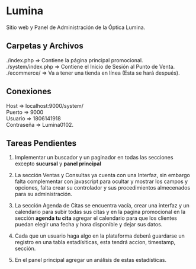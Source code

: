 # Lumina
Sitio web y Panel de Administración de la Óptica Lumina.

## Carpetas y Archivos

./index.php => Contiene la página principal promocional.  
./system/index.php => Contiene el Inicio de Sesión al Punto de Venta.  
./ecommerce/ => Va a tener una tienda en línea (Esta se hará después).  
  
## Conexiones
Host => localhost:9000/system/  
Puerto => 9000  
Usuario => 1806141918  
Contraseña => Lumina0102.  
  
## Tareas Pendientes  
1. Implementar un buscador y un paginador en todas las secciones excepto **sucursal** y **panel principal**  
  
2. La sección Ventas y Consultas ya cuenta con una Interfaz, sin embargo falta complementar con javascript para ocultar y mostrar los campos y opciones, falta crear su controlador y sus procedimientos almecenados para su administración.  
  
3. La sección Agenda de Citas se encuentra vacía, crear una interfaz y un calendario para subir todas sus citas y en la pagina promocional en la sección **agenda tu cita** agregar el calendario para que los clientes puedan elegir una fecha y hora disponible y dejar sus datos.  
  
4. Cada que un usuario haga algo en la plataforma deberá guardarse un registro en una tabla estadísiticas, esta tendrá accion, timestamp, sección.  
  
5. En el panel principal agregar un análisis de estas estadísticas.  